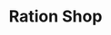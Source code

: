 ---
title: "Ration Shop"
url: /ernakulam/ration-shop-puthuvype-light-house-road/
shop: convenience
---